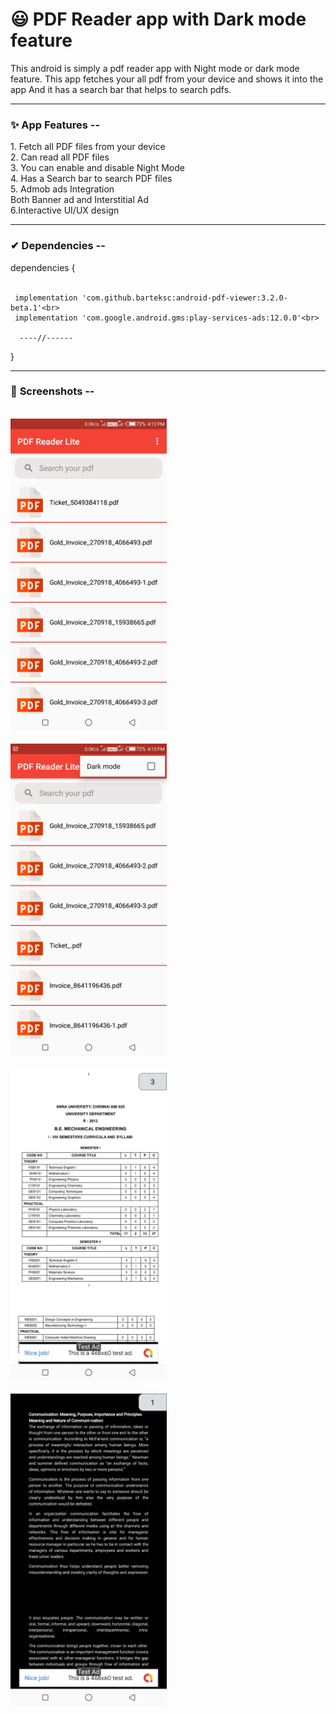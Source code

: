 <h1>😃 PDF Reader app with Dark mode feature</h1>

<p>This android is simply a pdf reader app with Night mode or dark mode feature. This app fetches your all pdf from your device and shows it into the app And it has a search bar that helps to search pdfs.</p>

<hr>

<h3>✨ App Features </b> --</h3>
<p> 
  1. Fetch all PDF files from your device<br>
  2. Can read all PDF files<br>
  3. You can enable and disable Night Mode <br>
  4. Has a Search bar to search PDF files<br>
  5. Admob ads Integration<br>
  Both Banner ad and Interstitial Ad<br>
  6.Interactive UI/UX design<br>
</p>

<hr>

<h3>✔ <b>Dependencies</b> --</h3>
<p>
    dependencies {<br><br>
  
     implementation 'com.github.barteksc:android-pdf-viewer:3.2.0-beta.1'<br>
     implementation 'com.google.android.gms:play-services-ads:12.0.0'<br>

      ----//------
}

</p>

<hr>

<h3>📱 <b>Screenshots</b> --</h3>
<br>

<img src="https://github.com/KingSujeet/PDF_Reader_Lite/blob/master/WhatsApp%20Image%202020-07-14%20at%202.33.09%20PM.jpeg" width="250">
<br><br>



<img src="https://github.com/KingSujeet/PDF_Reader_Lite/blob/master/WhatsApp%20Image%202020-07-14%20at%202.33.09%20PM%20(1).jpeg" width="250">
<br><br>



<img src="https://github.com/KingSujeet/PDF_Reader_Lite/blob/master/WhatsApp%20Image%202020-07-14%20at%202.33.09%20PM%20(3).jpeg" width="250">
<br><br>



<img src="https://github.com/KingSujeet/PDF_Reader_Lite/blob/master/WhatsApp%20Image%202020-07-14%20at%202.33.09%20PM%20(4).jpeg" width="250">
